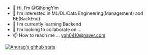 - 👋 Hi, I’m @GihongYim
- 👀 I’m interested in ML/DL/Data Engineering(Management) and BE(BackEnd)
- 🌱 I’m currently learning Backend
- 💞️ I’m looking to collaborate on ...
- 📫 How to reach me ... ygh0410@naver.com

<!---
GihongYim/GihongYim is a ✨ special ✨ repository because its `README.md` (this file) appears on your GitHub profile.
You can click the Preview link to take a look at your changes.
--->
  [![Anurag's github stats](https://github-readme-stats.vercel.app/api?username=GihongYim)](https://github.com/anuraghazra/github-readme-stats)
